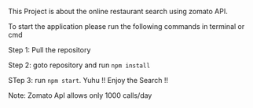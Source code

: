 This Project is about the online restaurant search using zomato API.

To start the application please run the following commands in terminal or cmd

Step 1: Pull the repository

Step 2: goto repository and run `npm install`

STep 3: run `npm start`. Yuhu !! Enjoy the Search !!

Note: Zomato ApI allows only 1000 calls/day
